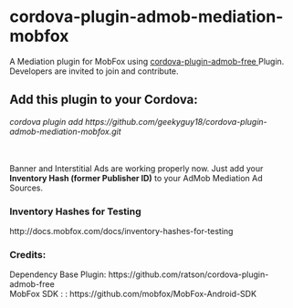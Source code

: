 # cordova-plugin-admob-mediation-mobfox
A Mediation plugin for MobFox using
<a href='https://github.com/ratson/cordova-plugin-admob-free'>
  cordova-plugin-admob-free
</a> Plugin. Developers are invited to join and contribute.

<h2>Add this plugin to your Cordova:</h2>
<i>cordova plugin add https://github.com/geekyguy18/cordova-plugin-admob-mediation-mobfox.git</i>

<br><br>
Banner and Interstitial Ads are working properly now. Just add your <b>Inventory Hash (former Publisher ID)</b> to your AdMob Mediation Ad Sources.

<h3>Inventory Hashes for Testing</h3>
http://docs.mobfox.com/docs/inventory-hashes-for-testing

<h3>Credits:</h3>
Dependency Base Plugin:
https://github.com/ratson/cordova-plugin-admob-free
<br>
MobFox SDK : :
https://github.com/mobfox/MobFox-Android-SDK
